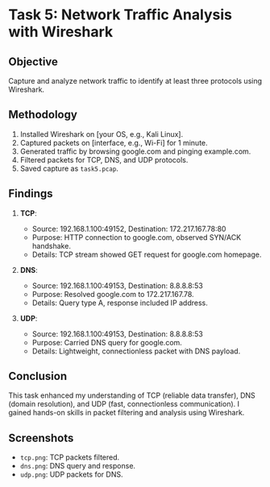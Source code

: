 # Task 5: Network Traffic Analysis with Wireshark

## Objective
Capture and analyze network traffic to identify at least three protocols using Wireshark.

## Methodology
1. Installed Wireshark on [your OS, e.g., Kali Linux].
2. Captured packets on [interface, e.g., Wi-Fi] for 1 minute.
3. Generated traffic by browsing google.com and pinging example.com.
4. Filtered packets for TCP, DNS, and UDP protocols.
5. Saved capture as `task5.pcap`.

## Findings
1. **TCP**:
   - Source: 192.168.1.100:49152, Destination: 172.217.167.78:80
   - Purpose: HTTP connection to google.com, observed SYN/ACK handshake.
   - Details: TCP stream showed GET request for google.com homepage.

2. **DNS**:
   - Source: 192.168.1.100:49153, Destination: 8.8.8.8:53
   - Purpose: Resolved google.com to 172.217.167.78.
   - Details: Query type A, response included IP address.

3. **UDP**:
   - Source: 192.168.1.100:49153, Destination: 8.8.8.8:53
   - Purpose: Carried DNS query for google.com.
   - Details: Lightweight, connectionless packet with DNS payload.

## Conclusion
This task enhanced my understanding of TCP (reliable data transfer), DNS (domain resolution), and UDP (fast, connectionless communication). I gained hands-on skills in packet filtering and analysis using Wireshark.

## Screenshots
- `tcp.png`: TCP packets filtered.
- `dns.png`: DNS query and response.
- `udp.png`: UDP packets for DNS.
